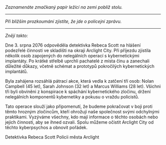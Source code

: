 _Zaznamenáte zmačkaný papír ležící na zemi poblíž stolu._

---

_Při bližším prozkoumání zjistíte, že jde o policejní zprávu._

---

_Znějí takto:_

Dne 3. srpna 2076 odpověděla detektivka Rebeca Scott na hlášení podezřelé činnosti ve skladišti na okraji Arclight City. Při příjezdu zjistila několik osob zapojených do nelegálních operací s kybernetickými implantáty. Po krátké střelbě uprchli pachatelé z místa činu a zanechali důležité důkazy, včetně schémat a prototypů pokročilých kybernetických implantátů.

Byla zahájena rozsáhlá pátrací akce, která vedla k zatčení tří osob: Nolan Campbell (45 let), Sarah Johnson (32 let) a Marcus Williams (28 let). Všichni tři byli obviněni z konspirace k spáchání kybernetického zločinu, držení nelegálních komponentů kybernetiky a pokusu o vraždu policistů.

Tato operace slouží jako připomenutí, že budeme pokračovat v boji proti těmto hrozným zločincům, kteří ohrožují naše společnost svými odchylnými praktikami. Vyzýváme všechny, kdo mají informace o těchto osobách nebo jejich činnosti, aby se ihned ozvali. Spolu můžeme očistit Arclight City od těchto kyberpsychos a obnovit pořádek.

Detektivka Rebeca Scott
Policii města Arclight

